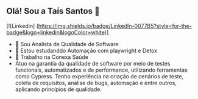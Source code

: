 ## Olá! Sou a Taís Santos 👋
[![Linkedin] (https://img.shields.io/badge/LinkedIn-0077B5?style=for-the-badge&logo=linkedin&logoColor=white)]
- 🐞 Sou Analista de Qualidade de Software
- 🌱 Estou estudanddo Automação com playwright e Detox
- 👯 Trabalho na Conexa Saúde
- Atuo na garantia da qualidade de software por meio de testes funcionais, automatizados e de performance, utilizando ferramentas como Cypress. Tenho experiência na criação de cenários de teste, coleta de requisitos, análise de bugs, automação e entre outros, aplicando princípios de qualidade.

